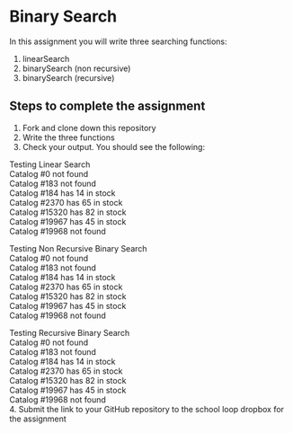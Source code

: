 Binary Search
==================

In this assignment you will write three searching functions:  
1. linearSearch   
2. binarySearch (non recursive)   
3. binarySearch (recursive)   

Steps to complete the assignment
--------------------
1. Fork and clone down this repository
2. Write the three functions
3. Check your output. You should see the following:   
   
Testing Linear Search   
Catalog #0 not found   
Catalog #183 not found   
Catalog #184 has 14 in stock   
Catalog #2370 has 65 in stock   
Catalog #15320 has 82 in stock   
Catalog #19967 has 45 in stock   
Catalog #19968 not found   
   
Testing Non Recursive Binary Search   
Catalog #0 not found   
Catalog #183 not found   
Catalog #184 has 14 in stock   
Catalog #2370 has 65 in stock   
Catalog #15320 has 82 in stock   
Catalog #19967 has 45 in stock   
Catalog #19968 not found   
   
Testing Recursive Binary Search   
Catalog #0 not found   
Catalog #183 not found   
Catalog #184 has 14 in stock   
Catalog #2370 has 65 in stock   
Catalog #15320 has 82 in stock   
Catalog #19967 has 45 in stock   
Catalog #19968 not found   
4. Submit the link to your GitHub repository to the school loop dropbox for the assignment

